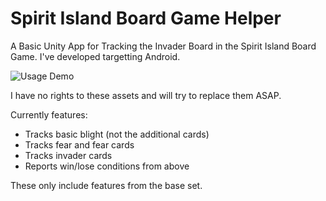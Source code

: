 # Spirit Island Board Game Helper
A Basic Unity App for Tracking the Invader Board in the Spirit Island Board Game. I've developed targetting Android.

![Usage Demo](Example.png)

I have no rights to these assets and will try to replace them ASAP.

Currently features:
 * Tracks basic blight (not the additional cards)
 * Tracks fear and fear cards
 * Tracks invader cards
 * Reports win/lose conditions from above

These only include features from the base set.
